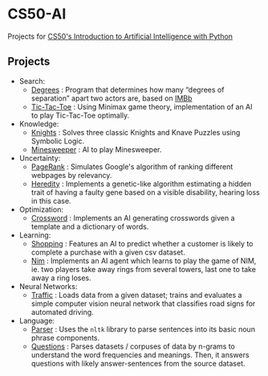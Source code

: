 # CS50-AI

Projects for [CS50's Introduction to Artificial Intelligence with Python](http://cs50.harvard.edu/ai/)

## Projects
  - Search:
    - [Degrees](https://github.com/CheesyFrappe/cs50-ai/tree/main/0.Search/degrees) : Program that determines how many “degrees of separation” apart two actors are, based on [IMBb](https://imdb.com)
    - [Tic-Tac-Toe](https://github.com/CheesyFrappe/cs50-ai/tree/main/0.Search/tictactoe) : Using Minimax game theory, implementation of an AI to play Tic-Tac-Toe optimally.
  - Knowledge:
    - [Knights](https://github.com/CheesyFrappe/cs50-ai/tree/main/1.Knowledge/knights) : Solves three classic Knights and Knave Puzzles using Symbolic Logic.
    - [Minesweeper](https://github.com/CheesyFrappe/cs50-ai/tree/main/1.Knowledge/minesweeper) : AI to play Minesweeper.
  - Uncertainty:
    - [PageRank](https://github.com/CheesyFrappe/cs50-ai/tree/main/2.Uncertainty/pagerank) : Simulates Google's algorithm of ranking different webpages by relevancy.
    - [Heredity](https://github.com/CheesyFrappe/cs50-ai/tree/main/2.Uncertainty/heredity) : Implements a genetic-like algorithm estimating a hidden trait of having a faulty gene based on a visible disability, hearing loss in this case.
  - Optimization:
    - [Crossword](https://github.com/CheesyFrappe/cs50-ai/tree/main/3.Optimization/crossword) : Implements an AI generating crosswords given a template and a dictionary of words.
  - Learning:
    - [Shopping](https://github.com/CheesyFrappe/cs50-ai/tree/main/4.Learning/shopping) : Features an AI to predict whether a customer is likely to complete a purchase with a given csv dataset.
    - [Nim](https://github.com/CheesyFrappe/cs50-ai/tree/main/4.Learning/nim) : Implements an AI agent which learns to play the game of NIM, ie. two players take away rings from several towers, last one to take away a ring loses.
  - Neural Networks:
    - [Traffic](https://github.com/CheesyFrappe/cs50-ai/tree/main/5.Neural%20Networks/traffic) : Loads data from a given dataset; trains and evaluates a simple computer vision neural network that classifies road signs for automated driving.
  - Language:
    - [Parser](https://github.com/CheesyFrappe/cs50-ai/tree/main/6.Language/parser) : Uses the `nltk` library to parse sentences into its basic noun phrase components.
    - [Questions](https://github.com/CheesyFrappe/cs50-ai/tree/main/6.Language/questions) : Parses datasets / corpuses of data by n-grams to understand the word frequencies and meanings. Then, it answers questions with likely answer-sentences from the source dataset.

